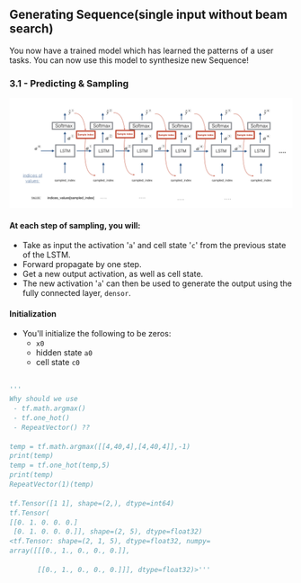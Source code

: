 ## Generating Sequence(single input without beam search)

You now have a trained model which has learned the patterns of a user tasks. You can now use this model to synthesize new Sequence! 

<a name='3-1'></a>
### 3.1 - Predicting & Sampling
![](music_gen.png)

#### At each step of sampling, you will:
* Take as input the activation '`a`' and cell state '`c`' from the previous state of the LSTM.
* Forward propagate by one step.
* Get a new output activation, as well as cell state. 
* The new activation '`a`' can then be used to generate the output using the fully connected layer, `densor`. 

#### Initialization
* You'll initialize the following to be zeros:
    * `x0` 
    * hidden state `a0` 
    * cell state `c0` 
    
```python

'''
Why should we use 
 - tf.math.argmax()
 - tf.one_hot()
 - RepeatVector() ??

temp = tf.math.argmax([[4,40,4],[4,40,4]],-1)
print(temp)
temp = tf.one_hot(temp,5)
print(temp)
RepeatVector(1)(temp)

tf.Tensor([1 1], shape=(2,), dtype=int64)
tf.Tensor(
[[0. 1. 0. 0. 0.]
 [0. 1. 0. 0. 0.]], shape=(2, 5), dtype=float32)
<tf.Tensor: shape=(2, 1, 5), dtype=float32, numpy=
array([[[0., 1., 0., 0., 0.]],

       [[0., 1., 0., 0., 0.]]], dtype=float32)>'''

```